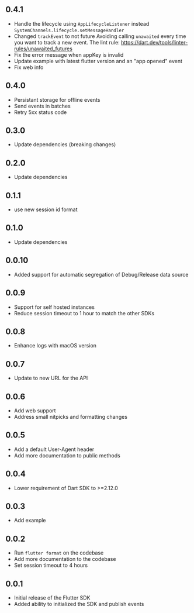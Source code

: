 ## 0.4.1

* Handle the lifecycle using `AppLifecycleListener` instead `SystemChannels.lifecycle.setMessageHandler`
* Changed `trackEvent` to not future
Avoiding calling `unawaited` every time you want to track a new event. 
The lint rule: https://dart.dev/tools/linter-rules/unawaited_futures
* Fix the error message when appKey is invalid
* Update example with latest flutter version and an "app opened" event
* Fix web info

## 0.4.0

* Persistant storage for offline events
* Send events in batches
* Retry 5xx status code

## 0.3.0

* Update dependencies (breaking changes)

## 0.2.0

* Update dependencies

## 0.1.1

* use new session id format

## 0.1.0

* Update dependencies

## 0.0.10

* Added support for automatic segregation of Debug/Release data source

## 0.0.9

* Support for self hosted instances
* Reduce session timeout to 1 hour to match the other SDKs

## 0.0.8

* Enhance logs with macOS version

## 0.0.7

* Update to new URL for the API

## 0.0.6

* Add web support
* Address small nitpicks and formatting changes

## 0.0.5

* Add a default User-Agent header
* Add more documentation to public methods

## 0.0.4

* Lower requirement of Dart SDK to >=2.12.0

## 0.0.3

* Add example

## 0.0.2

* Run `flutter format` on the codebase
* Add more documentation to the codebase
* Set session timeout to 4 hours

## 0.0.1

* Initial release of the Flutter SDK
* Added ability to initialized the SDK and publish events
